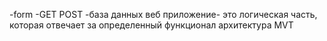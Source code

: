 -form
-GET POST 
-база данных 
веб приложение- это логическая часть, которая отвечает за определенный функционал
архитектура MVT